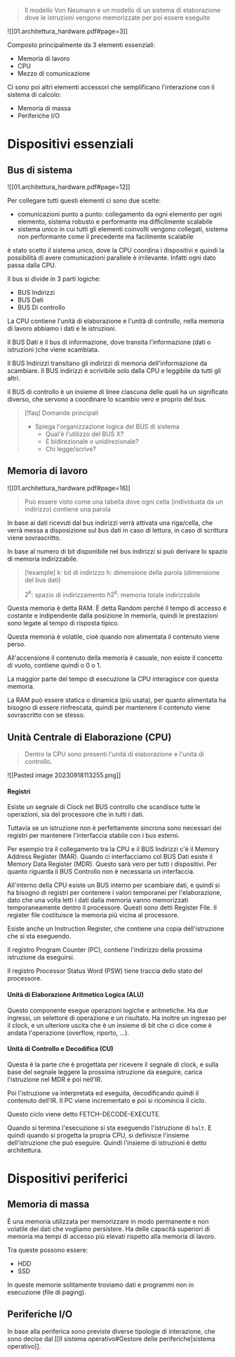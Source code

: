 >Il modello Von Neumann è un modello di un sistema di elaborazione dove le istruzioni vengono memorizzate per poi essere eseguite

![[01.architettura_hardware.pdf#page=3]]

Composto principalmente da 3 elementi essenziali:
- Memoria di lavoro
- CPU
- Mezzo di comunicazione

Ci sono poi altri elementi accessori che semplificano l'interazione con il sistema di calcolo:
- Memoria di massa
- Periferiche I/O

# Dispositivi essenziali
## Bus di sistema

![[01.architettura_hardware.pdf#page=12]]

Per collegare tutti questi elementi ci sono due scelte:
- comunicazioni punto a punto: collegamento da ogni elemento per ogni elemento, sistema robusto e performante ma difficilmente scalabile
- sistema unico in cui tutti gli elementi coinvolti vengono collegati, sistema non performante come il precedente ma facilmente scalabile

è stato scelto il sistema unico, dove la CPU coordina i dispositivi e quindi la possibilità di avere comunicazioni parallele è irrilevante. Infatti ogni dato passa dalla CPU.

Il bus si divide in 3 parti logiche:
- BUS Indirizzi
- BUS Dati
- BUS Di controllo

La CPU contiene l'unità di elaborazione e l'unità di controllo, nella memoria di lavoro abbiamo i dati e le istruzioni.

Il BUS Dati è il bus di informazione, dove transita l'informazione (dati o istruzioni )che viene scambiata.

Il BUS Indirizzi transitano gli indirizzi di memoria dell'informazione da scambiare. Il BUS indirizzi è scrivibile solo dalla CPU e leggibile da tutti gli altri.

Il BUS di controllo è un insieme di linee ciascuna delle quali ha un significato diverso, che servono a coordinare lo scambio vero e proprio del bus.

>[!faq] Domande principali
> - Spiega l'organizzazione logica del BUS di sistema
> 	- Qual'è l'utilizzo del BUS X? 
> 	- È bidirezionale o unidirezionale?
> 	- Chi legge/scrive?


## Memoria di lavoro

![[01.architettura_hardware.pdf#page=16]]

> Può essere visto come una tabella dove ogni cella (individuata da un indirizzo) contiene una parola

In base ai dati ricevuti dal bus indirizzi verrà attivata una riga/cella, che verrà messa a disposizione sul bus dati in caso di lettura, in caso di scrittura viene sovrascritto.

In base al numero di bit disponibile nel bus indirizzi si può derivare lo spazio di memoria indirizzabile.

>[!example]
> $k$: bit di indirizzo
> $h$: dimensione della parola (dimensione del bus dati)
> 
> $2^k$: spazio di indirizzamento
> $h2^k$: memoria totale indirizzabile

Questa memoria è detta RAM.
È detta Random perché il tempo di accesso è costante e indipendente dalla posizione in memoria, quindi le prestazioni sono legate al tempo di risposta tipico.

Questa memoria è volatile, cioè quando non alimentata il contenuto viene perso.

All'accensione il contenuto della memoria è casuale, non esiste il concetto di vuoto, contiene quindi o $0$ o $1$.

La maggior parte del tempo di esecuzione la CPU interagisce con questa memoria.

La RAM può essere statica o dinamica (più usata), per quanto alimentata ha bisogno di essere rinfrescata, quindi per mantenere il contenuto viene sovrascritto con se stesso.

## Unità Centrale di Elaborazione (CPU)

> Dentro la CPU sono presenti l'unità di elaborazione e l'unità di controllo.

![[Pasted image 20230918113255.png]]
#### Registri

Esiste un segnale di Clock nel BUS controllo che scandisce tutte le operazioni, sia del processore che in tutti i dati.

Tuttavia se un istruzione non è perfettamente sincrona sono necessari dei registri per mantenere l'interfaccia stabile con i bus esterni.

Per esempio tra il collegamento tra la CPU e il BUS Indirizzi c'è il Memory Address Register (MAR). Quando ci interfacciamo col BUS Dati esiste il Memory Data Register (MDR). Questo sarà vero per tutti i dispositivi. Per quanto riguarda il BUS Controllo non è necessaria un interfaccia.

All'interno della CPU esiste un BUS interno per scambiare dati, e quindi si ha bisogno di registri per contenere i valori temporanei per l'elaborazione, dato che una volta letti i dati dalla memoria vanno memorizzati temporaneamente dentro il processore. Questi sono detti Register File. Il register file costituisce la memoria più vicina al processore.

Esiste anche un Instruction Register, che contiene una copia dell'istruzione che si sta eseguendo.

Il registro Program Counter (PC), contiene l'indirizzo della prossima istruzione da eseguirsi.

Il registro Processor Status Word (PSW) tiene traccia dello stato del processore.

#### Unità di Elaborazione Aritmetico Logica (ALU)

Questo componente esegue operazioni logiche e aritmetiche.
Ha due ingressi, un selettore di operazione e un risultato.
Ha inoltre un ingresso per il clock, e un ulteriore uscita che è un insieme di bit che ci dice come è andata l'operazione (overflow, riporto, ...).

#### Unità di Controllo e Decodifica (CU)

Questa è la parte che è progettata per ricevere il segnale di clock, e sulla base del segnale leggere la prossima istruzione da eseguire, carica l'istruzione nel MDR e poi nell'IR.

Poi l'istruzione va interpretata ed eseguita, decodificando quindi il contenuto dell'IR.
Il PC viene incrementato e poi si ricomincia il ciclo.

Questo ciclo viene detto FETCH-DECODE-EXECUTE.

Quando si termina l'esecuzione si sta eseguendo l'istruzione di `halt`. E quindi quando si progetta la propria CPU, si definisce l'insieme dell'istruzione che può eseguire. Quindi l'insieme di istruzioni è detto architettura.

# Dispositivi periferici

## Memoria di massa

È una memoria utilizzata per memorizzare in modo permanente e non volatile dei dati che vogliamo persistere. Ha delle capacità superiori di memoria ma tempi di accesso più elevati rispetto alla memoria di lavoro.

Tra queste possono essere:
- HDD
- SSD

In queste memorie solitamente troviamo dati e programmi non in esecuzione (file di paging).

## Periferiche I/O

In base alla periferica sono previste diverse tipologie di interazione, che sono decise dal [[Il sistema operativo#Gestore delle periferiche|sistema operativo]].
